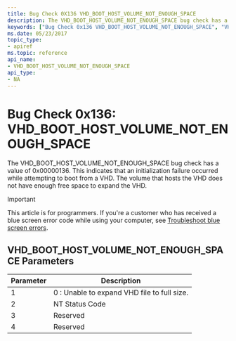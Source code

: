 ```yaml
---
title: Bug Check 0X136 VHD_BOOT_HOST_VOLUME_NOT_ENOUGH_SPACE
description: The VHD_BOOT_HOST_VOLUME_NOT_ENOUGH_SPACE bug check has a value of 0x00000136 indicating an initialization failure while booting from a VHD. There is not enough free space to expand the VHD.
keywords: ["Bug Check 0x136 VHD_BOOT_HOST_VOLUME_NOT_ENOUGH_SPACE", "VHD_BOOT_HOST_VOLUME_NOT_ENOUGH_SPACE"]
ms.date: 05/23/2017
topic_type:
- apiref
ms.topic: reference
api_name:
- VHD_BOOT_HOST_VOLUME_NOT_ENOUGH_SPACE
api_type:
- NA
---
```


# Bug Check 0x136: VHD\_BOOT\_HOST\_VOLUME\_NOT\_ENOUGH\_SPACE


The VHD\_BOOT\_HOST\_VOLUME\_NOT\_ENOUGH\_SPACE bug check has a value of 0x00000136. This indicates that an initialization failure occurred while attempting to boot from a VHD. The volume that hosts the VHD does not have enough free space to expand the VHD.

> [!IMPORTANT]
> This article is for programmers. If you're a customer who has received a blue screen error code while using your computer, see [Troubleshoot blue screen errors](https://www.windows.com/stopcode).


## VHD\_BOOT\_HOST\_VOLUME\_NOT\_ENOUGH\_SPACE Parameters


| Parameter | Description                                 |
|-----------|---------------------------------------------|
| 1         | 0 : Unable to expand VHD file to full size. |
| 2         | NT Status Code                              |
| 3         | Reserved                                    |
| 4         | Reserved                                    |

 

 

 




